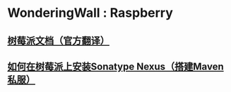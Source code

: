 WonderingWall : Raspberry
=====================
## [树莓派文档（官方翻译）](documentation/README.md)

## [如何在树莓派上安装Sonatype Nexus（搭建Maven私服）](usage/proxy_repositories_nexus.md)